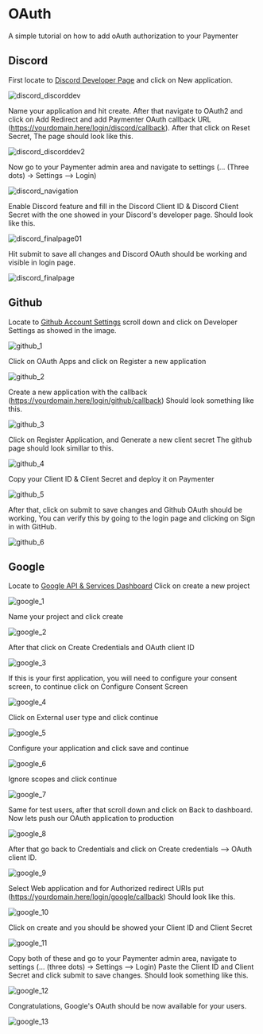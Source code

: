 # OAuth

A simple tutorial on how to add oAuth authorization to your Paymenter

## Discord

First locate to [Discord Developer Page](https://discord.dev) and click on New application.

![discord_discorddev](/versions//main/assets/images/guides/OAuth/discord_newapp.png)

Name your application and hit create.
After that navigate to OAuth2 and click on Add Redirect
and add Paymenter OAuth callback URL (<https://yourdomain.here/login/discord/callback>).
After that click on Reset Secret, The page should look like this.

![discord_discorddev2](/versions//main/assets/images/guides/OAuth/discord_discorddevfull.png)

Now go to your Paymenter admin area and navigate to settings (... (Three dots) -> Settings --> Login)

![discord_navigation](/versions//main/assets/images/guides/OAuth/discord_navigation.png)

Enable Discord feature and fill in the Discord Client ID & Discord Client Secret with the one showed in your Discord's developer page.
Should look like this.

![discord_finalpage01](/versions//main/assets/images/guides/OAuth/discord_adminarea.png)

Hit submit to save all changes and Discord OAuth should be working and visible in login page.

![discord_finalpage](/versions//main/assets/images/guides/OAuth/discord_finalpage.png)

## Github

Locate to [Github Account Settings](https://github.com/settings/profile) scroll down and click on Developer Settings
as showed in the image.

![github_1](/versions//main/assets/images/guides/OAuth/github_1.png)

Click on OAuth Apps and click on Register a new application

![github_2](/versions//main/assets/images/guides/OAuth/github_2.png)

Create a new application with the callback (<https://yourdomain.here/login/github/callback>)
Should look something like this.

![github_3](/versions//main/assets/images/guides/OAuth/github_3.png)

Click on Register Application, and Generate a new client secret
The github page should look simillar to this.

![github_4](/versions//main/assets/images/guides/OAuth/github_4.png)

Copy your Client ID & Client Secret and deploy it on Paymenter

![github_5](/versions//main/assets/images/guides/OAuth/github_5.png)

After that, click on submit to save changes and Github OAuth should be working,
You can verify this by going to the login page and clicking on Sign in with GitHub.

![github_6](/versions//main/assets/images/guides/OAuth/github_6.png)

## Google

Locate to [Google API & Services Dashboard](https://console.cloud.google.com/apis/dashboard)
Click on create a new project

![google_1](/versions//main/assets/images/guides/OAuth/google_1.png)

Name your project and click create

![google_2](/versions//main/assets/images/guides/OAuth/google_2.png)

After that click on Create Credentials and OAuth client ID

![google_3](/versions//main/assets/images/guides/OAuth/google_3.png)

If this is your first application, you will need to configure your consent screen, to continue click on Configure Consent Screen

![google_4](/versions//main/assets/images/guides/OAuth/google_4.png)

Click on External user type and click continue

![google_5](/versions//main/assets/images/guides/OAuth/google_5.png)

Configure your application and click save and continue

![google_6](/versions//main/assets/images/guides/OAuth/google_6.png)

Ignore scopes and click continue

![google_7](/versions//main/assets/images/guides/OAuth/google_7.png)

Same for test users, after that scroll down and click on Back to dashboard.
Now lets push our OAuth application to production

![google_8](/versions//main/assets/images/guides/OAuth/google_8.png)

After that go back to Credentials and click on Create credentials --> OAuth client ID.

![google_9](/versions//main/assets/images/guides/OAuth/google_3.png)

Select Web application and for Authorized redirect URIs put (<https://yourdomain.here/login/google/callback>)
Should look like this.

![google_10](/versions//main/assets/images/guides/OAuth/google_10.png)

Click on create and you should be showed your Client ID and Client Secret

![google_11](/versions//main/assets/images/guides/OAuth/google_11.png)

Copy both of these and go to your Paymenter admin area, navigate to settings (... (three dots) -> Settings --> Login) Paste the Client ID and Client Secret and click submit to save changes.
Should look something like this.

![google_12](/versions//main/assets/images/guides/OAuth/google_12.png)

Congratulations, Google's OAuth should be now available for your users.

![google_13](/versions//main/assets/images/guides/OAuth/google_13.png)
